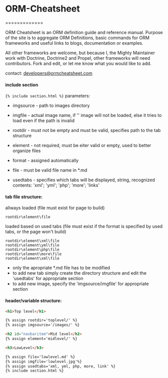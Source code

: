 # ORM-Cheatsheet

=============

ORM Cheatsheet is an ORM definition guide and reference manual. Purpose of the site is to aggregate ORM Definitions, basic commands for ORM frameworks and useful links to blogs, documentation or examples.

All other frameworks are welcome, but because I, the Mighty Maintainer work with Doctrine, Doctrine2 and Propel, other frameworks will need contributors. Fork and edit, or let me know what you would like to add.

contact:
developers@ormcheatsheet.com


#### include section

`{% include section.html %}` parameters:

- imgsource - path to images directory
- imgfile - actual image name, if '' image will not be loaded, else it tries to load even if the path is invalid

- rootdir - must not be empty and must be valid, specifies path to the tab structure
- element - not required, must be eiter valid or empty, used to better organize files
- format - assigned automatically
- file - must be valid file name in *.md
- usedtabs - specifies which tabs will be displayed, string, recognized contents: 'xml'; 'yml'; 'php'; 'more'; 'links'

#### tab file structure:

allways loaded (file must exist for page to build)

~~~
rootdir\element\file
~~~

loaded based on used tabs (file must exist if the format is specified by used tabs, or the page won't build)

~~~
rootdir\element\xml\file
rootdir\element\yml\file
rootdir\element\php\file
rootdir\element\more\file
rootdir\element\xml\file
~~~

- only the apropriate *.md file has to be modified
- to add new tab simply create the directory structure and edit the 'usedtabs' for appropriate section
- to add new image, specify the 'imgsource/imgfile' for appropriate section

#### header/variable structure:

~~~html
<h1>Top level</h1>

{% assign rootdir='toplevel/' %}
{% assign imgsource='/images/' %}

<h2 id="navbaritem">Mid level</h2>
{% assign element='midlevel/' %}

<h3>LowLevel</h3>

{% assign file='lowlevel.md' %}
{% assign imgfile='lowlevel.jpg'%}
{% assign usedtabs='xml, yml, php, more, link' %}
{% include section.html %}
~~~
